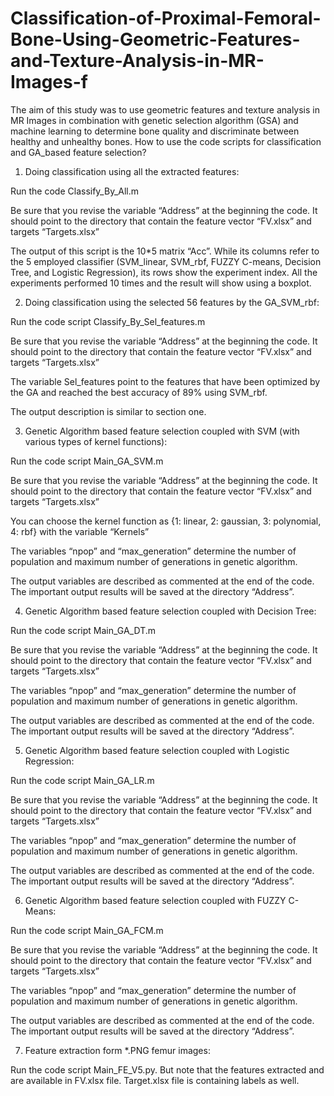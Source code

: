 # Classification-of-Proximal-Femoral-Bone-Using-Geometric-Features-and-Texture-Analysis-in-MR-Images-f
The aim of this study was to use geometric features and texture analysis in MR Images in combination with genetic selection algorithm (GSA) and machine learning to determine bone quality and discriminate between healthy and unhealthy bones.
How to use the code scripts for classification and GA_based feature selection?

1.	Doing classification using all the extracted features:

Run the code Classify_By_All.m

Be sure that you revise the variable “Address” at the beginning the code. It should point to the directory that contain the feature vector “FV.xlsx” and targets “Targets.xlsx”

The output of this script is the 10*5 matrix “Acc”. While its columns refer to the 5 employed classifier (SVM_linear, SVM_rbf, FUZZY C-means, Decision Tree, and Logistic Regression), its rows show the experiment index. All the experiments performed 10 times and the result will show using a boxplot.

2.	Doing classification using the selected 56 features by the GA_SVM_rbf:

Run the code script Classify_By_Sel_features.m

Be sure that you revise the variable “Address” at the beginning the code. It should point to the directory that contain the feature vector “FV.xlsx” and targets “Targets.xlsx”

The variable Sel_features point to the features that have been optimized by the GA and reached the best accuracy of 89% using SVM_rbf.

The output description is similar to section one.

3.	Genetic Algorithm based feature selection coupled with SVM (with various types of kernel functions):

Run the code script Main_GA_SVM.m 

Be sure that you revise the variable “Address” at the beginning the code. It should point to the directory that contain the feature vector “FV.xlsx” and targets “Targets.xlsx”

You can choose the kernel function as {1: linear, 2: gaussian, 3: polynomial, 4: rbf} with the variable “Kernels”

The variables “npop” and “max_generation” determine the number of population and maximum number of generations in genetic algorithm. 

The output variables are described as commented at the end of the code. The important output results will be saved at the directory “Address”.

4.	Genetic Algorithm based feature selection coupled with Decision Tree:

Run the code script Main_GA_DT.m 

Be sure that you revise the variable “Address” at the beginning the code. It should point to the directory that contain the feature vector “FV.xlsx” and targets “Targets.xlsx”

The variables “npop” and “max_generation” determine the number of population and maximum number of generations in genetic algorithm. 

The output variables are described as commented at the end of the code. The important output results will be saved at the directory “Address”.

5.	Genetic Algorithm based feature selection coupled with Logistic Regression:

Run the code script Main_GA_LR.m 

Be sure that you revise the variable “Address” at the beginning the code. It should point to the directory that contain the feature vector “FV.xlsx” and targets “Targets.xlsx”

The variables “npop” and “max_generation” determine the number of population and maximum number of generations in genetic algorithm. 

The output variables are described as commented at the end of the code. The important output results will be saved at the directory “Address”.

6.	Genetic Algorithm based feature selection coupled with FUZZY C-Means:

Run the code script Main_GA_FCM.m 

Be sure that you revise the variable “Address” at the beginning the code. It should point to the directory that contain the feature vector “FV.xlsx” and targets “Targets.xlsx”

The variables “npop” and “max_generation” determine the number of population and maximum number of generations in genetic algorithm. 

The output variables are described as commented at the end of the code. The important output results will be saved at the directory “Address”.

7.	Feature extraction form *.PNG femur images:

Run the code script Main_FE_V5.py. But note that the features extracted and are available in FV.xlsx file. Target.xlsx file is containing labels as well. 

